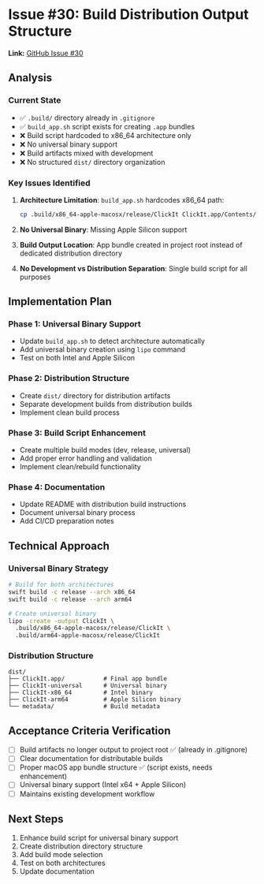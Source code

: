 # Issue #30: Build Distribution Output Structure

**Link:** [GitHub Issue #30](https://github.com/jsonify/clickit/issues/30)

## Analysis

### Current State
- ✅ `.build/` directory already in `.gitignore`
- ✅ `build_app.sh` script exists for creating `.app` bundles
- ❌ Build script hardcoded to x86_64 architecture only
- ❌ No universal binary support
- ❌ Build artifacts mixed with development
- ❌ No structured `dist/` directory organization

### Key Issues Identified

1. **Architecture Limitation**: `build_app.sh` hardcodes x86_64 path:
   ```bash
   cp .build/x86_64-apple-macosx/release/ClickIt ClickIt.app/Contents/MacOS/
   ```

2. **No Universal Binary**: Missing Apple Silicon support

3. **Build Output Location**: App bundle created in project root instead of dedicated distribution directory

4. **No Development vs Distribution Separation**: Single build script for all purposes

## Implementation Plan

### Phase 1: Universal Binary Support
- Update `build_app.sh` to detect architecture automatically
- Add universal binary creation using `lipo` command
- Test on both Intel and Apple Silicon

### Phase 2: Distribution Structure
- Create `dist/` directory for distribution artifacts
- Separate development builds from distribution builds
- Implement clean build process

### Phase 3: Build Script Enhancement
- Create multiple build modes (dev, release, universal)
- Add proper error handling and validation
- Implement clean/rebuild functionality

### Phase 4: Documentation
- Update README with distribution build instructions
- Document universal binary process
- Add CI/CD preparation notes

## Technical Approach

### Universal Binary Strategy
```bash
# Build for both architectures
swift build -c release --arch x86_64
swift build -c release --arch arm64

# Create universal binary
lipo -create -output ClickIt \
  .build/x86_64-apple-macosx/release/ClickIt \
  .build/arm64-apple-macosx/release/ClickIt
```

### Distribution Structure
```
dist/
├── ClickIt.app/           # Final app bundle
├── ClickIt-universal      # Universal binary
├── ClickIt-x86_64         # Intel binary
├── ClickIt-arm64          # Apple Silicon binary
└── metadata/              # Build metadata
```

## Acceptance Criteria Verification
- [ ] Build artifacts no longer output to project root ✅ (already in .gitignore)
- [ ] Clear documentation for distributable builds
- [ ] Proper macOS app bundle structure ✅ (script exists, needs enhancement)
- [ ] Universal binary support (Intel x64 + Apple Silicon)
- [ ] Maintains existing development workflow

## Next Steps
1. Enhance build script for universal binary support
2. Create distribution directory structure
3. Add build mode selection
4. Test on both architectures
5. Update documentation